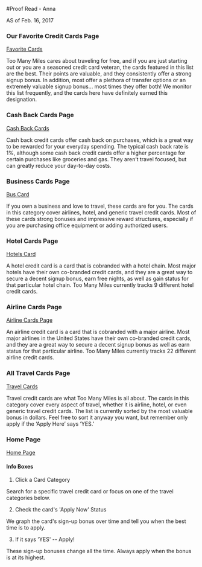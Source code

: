 #Proof Read - Anna

AS of Feb. 16, 2017

### Our Favorite Credit Cards Page

[Favorite Cards](https://www.toomanymiles.com/our-favorite-credit-cards)

Too Many Miles cares about traveling for free, and if you are just starting out or you are a seasoned credit card veteran, the cards featured in this list are the best. Their points are valuable, and they consistently offer a strong signup bonus. In addition, most offer a plethora of transfer options or an extremely valuable signup bonus... most times they offer both! We monitor this list frequently, and the cards here have definitely earned this designation.

### Cash Back Cards Page

[Cash Back Cards](https://www.toomanymiles.com/cash-back-credit-cards)

Cash back credit cards offer cash back on purchases, which is a great way to be rewarded for your everyday spending. The typical cash back rate is 1%, although some cash back credit cards offer a higher percentage for certain purchases like groceries and gas. They aren’t travel focused, but can greatly reduce your day-to-day costs.

### Business Cards Page

[Bus Card](https://www.toomanymiles.com/business-rewards-credit-cards)

If you own a business and love to travel, these cards are for you. The cards in this category cover airlines, hotel, and generic travel credit cards. Most of these cards strong bonuses and impressive reward structures, especially if you are purchasing office equipment or adding authorized users.

### Hotel Cards Page

[Hotels Card](https://www.toomanymiles.com/hotel-credit-cards)

A hotel credit card is a card that is cobranded with a hotel chain. Most major hotels have their own co-branded credit cards, and they are a great way to secure a decent signup bonus, earn free nights, as well as gain status for that particular hotel chain. Too Many Miles currently tracks 9 different hotel credit cards.

### Airline Cards Page

[Airline Cards Page](https://www.toomanymiles.com/airline-credit-cards)

An airline credit card is a card that is cobranded with a major airline. Most major airlines in the United States have their own co-branded credit cards, and they are a great way to secure a decent signup bonus as well as earn status for that particular airline. Too Many Miles currently tracks 22 different airline credit cards.

### All Travel Cards Page

[Travel Cards](https://www.toomanymiles.com/travel-credit-cards)

Travel credit cards are what Too Many Miles is all about. The cards in this category cover every aspect of travel, whether it is airline, hotel, or even generic travel credit cards. The list is currently sorted by the most valuable bonus in dollars. Feel free to sort it anyway you want, but remember only apply if the ‘Apply Here’ says ‘YES.’

### Home Page

[Home Page](https://www.toomanymiles.com/)

#### Info Boxes

1. Click a Card Category

Search for a specific travel credit card or focus on one of the travel categories below.

2. Check the card's 'Apply Now' Status

We graph the card's sign-up bonus over time and tell you when the best time is to apply.

3. If it says 'YES' -- Apply!

These sign-up bonuses change all the time. Always apply when the bonus is at its highest.
